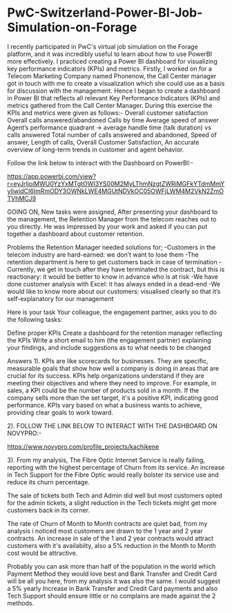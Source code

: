 # PwC-Switzerland-Power-BI-Job-Simulation-on-Forage
I recently participated in PwC's virtual job simulation on the Forage platform, and it was incredibly useful to learn about how to use PowerBI more effectively.  I practiced creating a Power BI dashboard for visualizing key performance indicators (KPIs) and metrics. 
Firstly, I worked on for a Telecom Marketing Company named Phonenow, the Call Center manager got in touch with me to create a visualization which she could use as a basis for discussion with the management. Hence I began to create a dashboard in Power BI that reflects all relevant Key Performance Indicators (KPIs) and metrics gathered from the Call Center Manager.
During this exercise the KPIs and metrics were given as follows:- 
Overall customer satisfaction
Overall calls answered/abandoned
Calls by time
Average speed of answer
Agent’s performance quadrant -> average handle time (talk duration) vs calls answered
Total number of calls answered and abandoned, Speed of answer, Length of calls, Overall Customer Satisfaction, An accurate overview of long-term trends in customer and agent behavior.

Follow the link below to interact with the Dashboard on PowerBI:-

https://app.powerbi.com/view?r=eyJrIjoiMWU0YzYxMTgtOWI3YS00M2MyLThmNzgtZWRiMGFkYTdmMmYyIiwidCI6ImRmODY3OWNkLWE4MGUtNDVkOC05OWFjLWM4M2VkN2ZmOTVhMCJ9

GOING ON, New tasks were assigned, After presenting your dashboard to the management, the Retention Manager from the telecom reaches out to you directly. He was impressed by your work and asked if you can put together a dashboard about customer retention.

Problems the Retention Manager needed solutions for; 
-Customers in the telecom industry are hard-earned: we don’t want to lose them
-The retention department is here to get customers back in case of termination 
-Currently, we get in touch after they have terminated the contract, but this is reactionary: it would be better to know in advance who is at risk 
-We  have done customer analysis with Excel: it has always ended in a dead-end
-We would like to know more about our customers: visualised clearly so that it’s self-explanatory for our management

Here is your task
Your colleague, the engagement partner, asks you to do the following tasks:

Define proper KPIs
Create a dashboard for the retention manager reflecting the KPIs
Write a short email to him (the engagement partner) explaining your findings, and include suggestions as to what needs to be changed

Answers
1). KPIs are like scorecards for businesses. They are specific, measurable goals that show how well a company is doing in areas that are crucial for its success. KPIs help organizations understand if they are meeting their objectives and where they need to improve. For example, in sales, a KPI could be the number of products sold in a month. If the company sells more than the set target, it's a positive KPI, indicating good performance. KPIs vary based on what a business wants to achieve, providing clear goals to work toward.

2). FOLLOW THE LINK BELOW TO INTERACT WITH THE DASHBOARD ON NOVYPRO:-

https://www.novypro.com/profile_projects/kachikene

3). From my analysis, The Fibre Optic Internet Service is really failing, reporting with the highest percentage of Churn from its service. An increase in Tech Support for the Fibre Optic would really bolster its service use and reduce its churn percentage.

The sale of tickets both Tech and Admin did well but most customers opted for the admin tickets, a slight reduction in the Tech tickets might get more customers back in its corner.

The rate of Churn of Month to Month contracts are quiet bad, from my analysis i noticed most customers are drawn to the 1 year and 2 year contracts. An increase in sale of the 1 and 2 year contracts would attract customers with it's availabilty, also a 5% reduction in the Month to Month cost would be attractive.

Probably you can ask more than half of the population in the world which Payment Method they would love best and Bank Transfer and Credit Card will be all you here, from my analysis it was also the same. I would suggest a 5% yearly Increase in Bank Transfer and Credit Card payments and also Tech Support should ensure little or no complains are made against the 2 methods.


